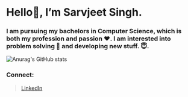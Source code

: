 # Hello👋, I’m Sarvjeet Singh.

### I am pursuing my bachelors in Computer Science, which is both my profession and passion :heart:. I am interested into problem solving :star2: and developing new stuff. :innocent:. 



![Anurag's GitHub stats](https://github-readme-stats.vercel.app/api?username=aazad20&show_icons=true&theme=tokyonight)


### Connect:
> [LinkedIn ](https://www.linkedin.com/in/sarvjeet-singh-6249551b7/) <br/>

